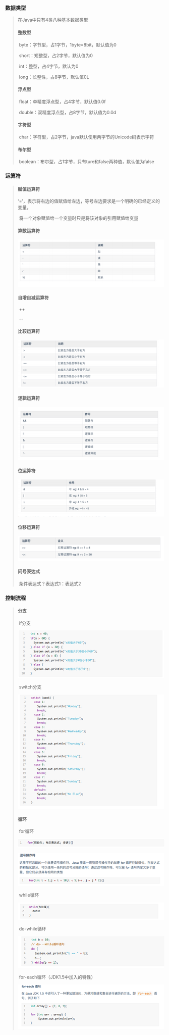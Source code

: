 ### 数据类型

> 在Java中只有4类八种基本数据类型
>
> #### **整数型**
>
> ​		byte：字节型，占1字节，1byte=8bit，默认值为0
>
> ​		short：短整型，占2字节，默认值为0
>
> ​		int：整型，占4字节，默认为0
>
> ​		long：长整性，占8字节，默认值0L
>
> #### **浮点型**
>
> ​		float：单精度浮点型，占4字节，默认值0.0f
>
> ​		double：双精度浮点型，占8字节，默认值为0.0d
>
> #### **字符型**
>
> ​		char：字符型，占2字节，java默认使用两字节的Unicode码表示字符
>
> #### **布尔型**
>
> ​		boolean：布尔型，占1字节，只有ture和false两种值，默认值为false

### 运算符

> #### **赋值运算符**
>
> ​		‘=’，表示将右边的值赋值给左边，等号左边要求是一个明确的已经定义的变量。
>
> ​		将一个对象赋值给一个变量时只是将该对象的引用赋值给变量
>
> #### **算数运算符**
>
> ![image-20210623112017793](image\image-20210623112017793.png)
>
> #### **自增自减运算符**
>
> ​		++
>
> ​		--
>
> #### **比较运算符**
>
> ![image-20210623112239360](image\image-20210623112239360.png)
>
> #### **逻辑运算符**
>
> ![image-20210623112330224](image\image-20210623112330224.png)
>
> #### **位运算符**
>
> ![image-20210623112438184](image\image-20210623112438184.png)
>
> #### **位移运算符**
>
> ![image-20210623112524994](image\image-20210623112524994.png)
>
> #### **问号表达式**
>
> ​		条件表达式？表达式1：表达式2

### 控制流程

> #### **分支**
>
> ​			if分支
>
> ![image-20210623112951822](image\image-20210623112951822.png)
>
> ​			switch分支
>
> ![image-20210623113018810](image\image-20210623113018810.png)
>
> #### **循环**
>
> ​		for循环
>
> ![image-20210623113122278](image\image-20210623113122278.png)
>
> ![image-20210623113404664](image\image-20210623113404664.png)
>
> ​		while循环
>
> ![image-20210623113052905](image\image-20210623113052905.png)
>
> ​		do-while循环
>
> ![image-20210623113104698](image\image-20210623113104698.png)
>
> ​		for-each循环（JDK1.5中加入的特性）
>
> ![image-20210623113448048](image\image-20210623113448048.png)